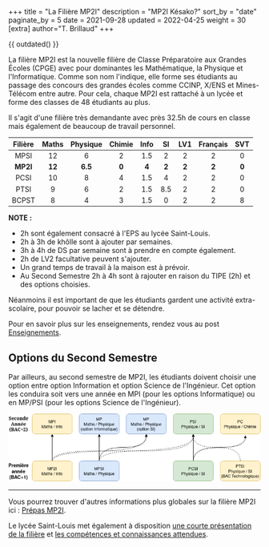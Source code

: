 +++
title = "La Filière MP2I"
description = "MP2I Késako?"
sort_by = "date"
paginate_by = 5
date = 2021-09-28
updated = 2022-04-25
weight = 30
[extra]
author="T. Brillaud"
+++

{{ outdated() }}

La filière MP2I est la nouvelle filière de Classe Préparatoire aux Grandes Écoles (CPGE) avec pour dominantes les Mathématique, la Physique et l'Informatique. Comme son nom l'indique, elle forme ses étudiants au passage des concours des grandes écoles comme CCINP, X/ENS et Mines-Télécom entre autre. Pour cela, chaque MP2I est rattaché à un lycée et forme des classes de 48 étudiants au plus.

Il s'agit d'une filière très demandante avec près 32.5h de cours en classe mais également de beaucoup de travail personnel.

| Filière  | Maths | Physique | Chimie | Info |  SI  | LV1 | Français | SVT |
|:--------:|:----:|:---------:|:------:|:----:|:----:|:---:|:--------:|:---:|
|   MPSI   |  12  |     6     |    2   |  1.5 |   2  |  2  |     2    |  0  |
|   **MP2I**   |  **12**  |    **6.5**    |    **0**   |   **4**  |   **2**  |  **2**  |     **2**    |  **0**  |
|   PCSI   |  10  |     8     |    4   |  1.5 |   4  |  2  |     2    |  0  |
|   PTSI   |   9  |     6     |    2   |  1.5 | 8.5  |  2  |     2    |  0  |
|   BCPST  |   8  |     4     |    3   |  1.5 |   0  |  2  |     2    |  8  |

**NOTE :**
* 2h sont également consacré à l'EPS au lycée Saint-Louis.
* 2h à 3h de khôlle sont à ajouter par semaines.
* 3h à 4h de DS par semaine sont à prendre en compte également.
* 2h de LV2 facultative peuvent s'ajouter.
* Un grand temps de travail à la maison est à prévoir.
* Au Second Semestre 2h à 4h sont à rajouter en raison du TIPE (2h) et des options choisies.

Néanmoins il est important de que les étudiants gardent une activité extra-scolaire, pour pouvoir se lacher et se détendre.

Pour en savoir plus sur les enseignements, rendez vous au post [Enseignements](@/a-propos/enseignements.md).

## Options du Second Semestre

Par ailleurs, au second semestre de MP2I, les étudiants doivent choisir une option entre option Information et option Science de l'Ingénieur. Cet option les conduira soit vers une année en MPI (pour les options Informatique) ou en MP/PSI (pour les options Science de l'Ingénieur).

![CPGE](/images/cpge.png)

* * *

Vous pourrez trouver d'autres informations plus globales sur la filière MP2I ici : [Prépas MP2I](https://prepas-mp2i.fr/mp2i/).

Le lycée Saint-Louis met également à disposition [une courte présentation de la filière](https://www.ac-paris.fr/serail/jcms/s1_2771730/fr/presentation-mp2i2122) et [les compétences et connaissances attendues](https://www.ac-paris.fr/serail/jcms/s2_2672637/fr/mp2i-p).